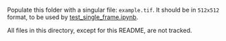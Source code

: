 Populate this folder with a singular file: `example.tif`. It should be in `512x512` format, to be used by [test_single_frame.ipynb](../test_single_frame.ipynb).

All files in this directory, except for this README, are not tracked.
